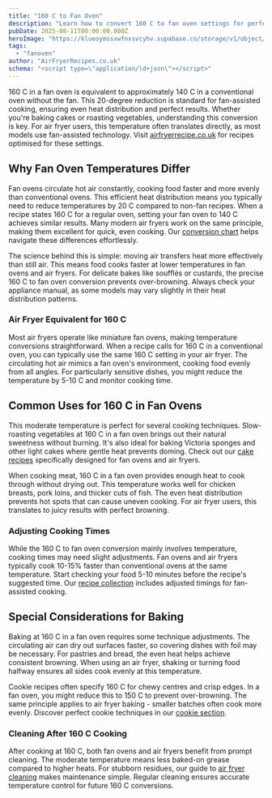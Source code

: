 ```yaml
---
title: "160 C to Fan Oven"
description: "Learn how to convert 160 C to fan oven settings for perfect baking. Includes air fryer equivalents and temperature tips for UK kitchens."
pubDate: 2025-08-11T00:00:00.000Z
heroImage: "https://klueoymssxwfnxsvcyhv.supabase.co/storage/v1/object/public/md/160-c-to-fan-oven-ceacbd3c.png"
tags:
  - "fanoven"
author: "AirFryerRecipes.co.uk"
schema: "<script type=\"application/ld+json\"></script>"
---
```


<p>160 C in a fan oven is equivalent to approximately 140 C in a conventional oven without the fan. This 20-degree reduction is standard for fan-assisted cooking, ensuring even heat distribution and perfect results. Whether you're baking cakes or roasting vegetables, understanding this conversion is key. For air fryer users, this temperature often translates directly, as most models use fan-assisted technology. Visit <a href=https://www.airfryerrecipe.co.uk>airfryerrecipe.co.uk</a> for recipes optimised for these settings.</p>

<h2>Why Fan Oven Temperatures Differ</h2>
<p>Fan ovens circulate hot air constantly, cooking food faster and more evenly than conventional ovens. This efficient heat distribution means you typically need to reduce temperatures by 20 C compared to non-fan recipes. When a recipe states 160 C for a regular oven, setting your fan oven to 140 C achieves similar results. Many modern air fryers work on the same principle, making them excellent for quick, even cooking. Our <a href=https://www.airfryerrecipe.co.uk/air-fryer-conversion-chart>conversion chart</a> helps navigate these differences effortlessly.</p>

<p>The science behind this is simple: moving air transfers heat more effectively than still air. This means food cooks faster at lower temperatures in fan ovens and air fryers. For delicate bakes like soufflés or custards, the precise 160 C to fan oven conversion prevents over-browning. Always check your appliance manual, as some models may vary slightly in their heat distribution patterns.</p>

<h3>Air Fryer Equivalent for 160 C</h3>
<p>Most air fryers operate like miniature fan ovens, making temperature conversions straightforward. When a recipe calls for 160 C in a conventional oven, you can typically use the same 160 C setting in your air fryer. The circulating hot air mimics a fan oven's environment, cooking food evenly from all angles. For particularly sensitive dishes, you might reduce the temperature by 5-10 C and monitor cooking time.</p>

<h2>Common Uses for 160 C in Fan Ovens</h2>
<p>This moderate temperature is perfect for several cooking techniques. Slow-roasting vegetables at 160 C in a fan oven brings out their natural sweetness without burning. It's also ideal for baking Victoria sponges and other light cakes where gentle heat prevents doming. Check out our <a href=https://www.airfryerrecipe.co.uk/recipe-category/cakes>cake recipes</a> specifically designed for fan ovens and air fryers.</p>

<p>When cooking meat, 160 C in a fan oven provides enough heat to cook through without drying out. This temperature works well for chicken breasts, pork loins, and thicker cuts of fish. The even heat distribution prevents hot spots that can cause uneven cooking. For air fryer users, this translates to juicy results with perfect browning.</p>

<h3>Adjusting Cooking Times</h3>
<p>While the 160 C to fan oven conversion mainly involves temperature, cooking times may need slight adjustments. Fan ovens and air fryers typically cook 10-15% faster than conventional ovens at the same temperature. Start checking your food 5-10 minutes before the recipe's suggested time. Our <a href=https://www.airfryerrecipe.co.uk/recipes>recipe collection</a> includes adjusted timings for fan-assisted cooking.</p>

<h2>Special Considerations for Baking</h2>
<p>Baking at 160 C in a fan oven requires some technique adjustments. The circulating air can dry out surfaces faster, so covering dishes with foil may be necessary. For pastries and bread, the even heat helps achieve consistent browning. When using an air fryer, shaking or turning food halfway ensures all sides cook evenly at this temperature.</p>

<p>Cookie recipes often specify 160 C for chewy centres and crisp edges. In a fan oven, you might reduce this to 150 C to prevent over-browning. The same principle applies to air fryer baking - smaller batches often cook more evenly. Discover perfect cookie techniques in our <a href=https://www.airfryerrecipe.co.uk/recipe-category/cookies>cookie section</a>.</p>

<h3>Cleaning After 160 C Cooking</h3>
<p>After cooking at 160 C, both fan ovens and air fryers benefit from prompt cleaning. The moderate temperature means less baked-on grease compared to higher heats. For stubborn residues, our guide to <a href=https://www.airfryerrecipe.co.uk/air-fryer-cleaner>air fryer cleaning</a> makes maintenance simple. Regular cleaning ensures accurate temperature control for future 160 C conversions.</p>